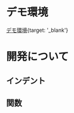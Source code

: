 # デモ環境

[デモ環境](https://fathomless-sierra-97899.herokuapp.com/){target: '_blank'}

# 開発について

## インデント

## 関数
